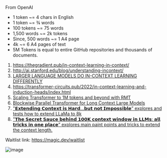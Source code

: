 From OpenAI
- 1 token ~= 4 chars in English
- 1 token ~= ¾ words
- 100 tokens ~= 75 words
- 1,500 words ~= 2k tokens
- Since, 500 words ~= 1 A4 page
- 4k ~= 6 A4 pages of text
- 5M Tokens is equal to entire GitHub repositories and thousands of documents.

1. https://thegradient.pub/in-context-learning-in-context/
2. http://ai.stanford.edu/blog/understanding-incontext/
3. [LARGER LANGUAGE MODELS DO IN-CONTEXT LEARNING DIFFERENTLY](https://arxiv.org/pdf/2303.03846.pdf)
4. https://transformer-circuits.pub/2022/in-context-learning-and-induction-heads/index.html
5. [Scaling Transformer to 1M tokens and beyond with RMT](https://arxiv.org/pdf/2304.11062.pdf) 
6. [Blockwise Parallel Transformer for Long Context Large Models](https://arxiv.org/pdf/2305.19370.pdf)
7. ["𝗘𝘅𝘁𝗲𝗻𝗱𝗶𝗻𝗴 𝗖𝗼𝗻𝘁𝗲𝘅𝘁 𝗶𝘀 𝗛𝗮𝗿𝗱…𝗯𝘂𝘁 𝗻𝗼𝘁 𝗜𝗺𝗽𝗼𝘀𝘀𝗶𝗯𝗹𝗲” explores and tests how to extend LLaMa to 8k](https://kaiokendev.github.io/context)
8. ["𝗧𝗵𝗲 𝗦𝗲𝗰𝗿𝗲𝘁 𝗦𝗮𝘂𝗰𝗲 𝗯𝗲𝗵𝗶𝗻𝗱 𝟭𝟬𝟬𝗞 𝗰𝗼𝗻𝘁𝗲𝘅𝘁 𝘄𝗶𝗻𝗱𝗼𝘄 𝗶𝗻 𝗟𝗟𝗠𝘀: 𝗮𝗹𝗹 𝘁𝗿𝗶𝗰𝗸𝘀 𝗶𝗻 𝗼𝗻𝗲 𝗽𝗹𝗮𝗰𝗲” explores main paint points and tricks to extend the context length.](https://blog.gopenai.com/how-to-speed-up-llms-and-use-100k-context-window-all-tricks-in-one-place-ffd40577b4c)


Waitlist link: https://magic.dev/waitlist

![image](https://github.com/harirajeev/learn_LLMS/assets/13446418/0d7a98d0-31b1-4fd6-ab05-f04fcab97182)
